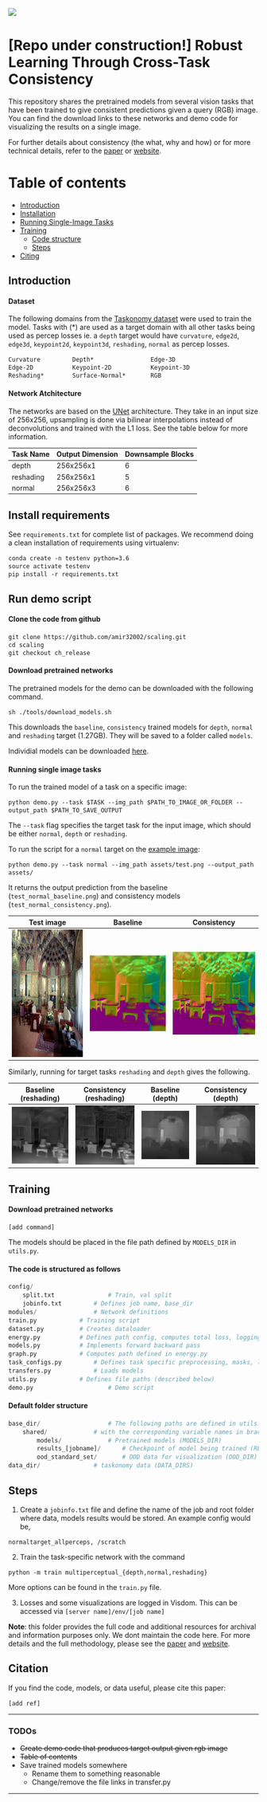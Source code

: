 ![](./assets/intro.png)

# [Repo under construction!] Robust Learning Through Cross-Task Consistency

This repository shares the pretrained models from several vision tasks that have been trained to give consistent predictions given a query (RGB) image. You can find the download links to these networks and demo code for visualizing the results on a single image.

For further details about consistency (the what, why and how) or for more technical details, refer to the [paper]() or [website]().


Table of contents
=================

   * [Introduction](#introduction)
   * [Installation](#install-requirements)
   * [Running Single-Image Tasks](#run-demo-script)
   * [Training](#training)
	   * [Code structure](#the-code-is-structured-as-follows)
	   * [Steps](#steps)
   * [Citing](#citation)


## Introduction 


#### Dataset

The following domains from the [Taskonomy dataset](https://github.com/StanfordVL/taskonomy/tree/master/data) were used to train the model. Tasks with (\*) are used as a target domain with all other tasks being used as percep losses ie. a `depth` target would have `curvature`, `edge2d`, `edge3d`, `keypoint2d`, `keypoint3d`, `reshading`, `normal` as percep losses.

```
Curvature         Depth*                Edge-3D        
Edge-2D           Keypoint-2D           Keypoint-3D     
Reshading*        Surface-Normal*       RGB
```

#### Network Atchitecture

The networks are based on the [UNet](https://arxiv.org/pdf/1505.04597.pdf) architecture. They take in an input size of 256x256, upsampling is done via bilinear interpolations instead of deconvolutions and trained with the L1 loss. See the table below for more information.

| Task Name | Output Dimension | Downsample Blocks |
|-----------|------------------|-------------------|
| depth     | 256x256x1        | 6                 |
| reshading | 256x256x1        | 5                 |
| normal    | 256x256x3        | 6                 |

## Install requirements
See `requirements.txt` for complete list of packages. We recommend doing a clean installation of requirements using virtualenv:

```
conda create -n testenv python=3.6
source activate testenv
pip install -r requirements.txt
```

## Run demo script

#### Clone the code from github

```
git clone https://github.com/amir32002/scaling.git
cd scaling
git checkout ch_release
```

#### Download pretrained networks
The pretrained models for the demo can be downloaded with the following command.

```
sh ./tools/download_models.sh
```

This downloads the `baseline`, `consistency` trained models for `depth`, `normal` and `reshading` target (1.27GB). They will be saved to a folder called `models`.

Individial models can be downloaded [here](https://drive.switch.ch/index.php/s/QPvImzbbdjBKI5P).

#### Running single image tasks

To run the trained model of a task on a specific image:

```
python demo.py --task $TASK --img_path $PATH_TO_IMAGE_OR_FOLDER --output_path $PATH_TO_SAVE_OUTPUT
```

The `--task` flag specifies the target task for the input image, which should be either `normal`, `depth` or `reshading`.

To run the script for a `normal` target on the [example image](./assets/abbasi-hotel-safavid-suite.png):

```
python demo.py --task normal --img_path assets/test.png --output_path assets/
```

It returns the output prediction from the baseline (`test_normal_baseline.png`) and consistency models (`test_normal_consistency.png`).

Test image                 |  Baseline			|  Consistency
:-------------------------:|:-------------------------: |:-------------------------:
<img src="./assets/test.png" width="256" height="256" />|  ![](./assets/test_normal_baseline.png) |  ![](./assets/test_normal_consistency.png)


Similarly, running for target tasks `reshading` and `depth` gives the following.

  Baseline (reshading)      |  Consistency (reshading)   |  Baseline (depth)	       |  Consistency (depth)
:-------------------------: |:-------------------------: | :-------------------------: |:-------------------------:
![](./assets/test_reshading_baseline.png) |  ![](./assets/test_reshading_consistency.png) | ![](./assets/test_depth_baseline.png) |  ![](./assets/test_depth_consistency.png)



## Training

#### Download pretrained networks
```
[add command]
```
The models should be placed in the file path defined by `MODELS_DIR` in `utils.py`.

#### The code is structured as follows

```python
config/  
    split.txt             	# Train, val split
    jobinfo.txt			# Defines job name, base_dir
modules/          		# Network definitions
train.py			# Training script
dataset.py			# Creates dataloader
energy.py			# Defines path config, computes total loss, logging
models.py			# Implements forward backward pass
graph.py			# Computes path defined in energy.py
task_configs.py			# Defines task specific preprocessing, masks, loss fn
transfers.py			# Loads models
utils.py			# Defines file paths (described below) 
demo.py             		# Demo script
```

#### Default folder structure
```python
base_dir/  		            # The following paths are defined in utils.py (BASE_DIR)
    shared/			    # with the corresponding variable names in brackets
        models/			    # Pretrained models (MODELS_DIR)
        results_[jobname]/	    # Checkpoint of model being trained (RESULTS_DIR)
        ood_standard_set/	    # OOD data for visualization (OOD_DIR)
data_dir/			    # taskonomy data (DATA_DIRS)
```

## Steps

1) Create a `jobinfo.txt` file and define the name of the job and root folder where data, models results would be stored. An example config would be,

```
normaltarget_allperceps, /scratch
```

2) Train the task-specific network with the command

```
python -m train multiperceptual_{depth,normal,reshading}
```
More options can be found in the `train.py` file.

3) Losses and some visualizations are logged in Visdom. This can be accessed via `[server name]/env/[job name]`

**Note**: this folder provides the full code and additional resources for archival and information purposes only. We dont maintain the code here.  For more details and the full methodology, please see the [paper]() and [website]().

## Citation
If you find the code, models, or data useful, please cite this paper:

```
[add ref]
```


----
### TODOs

- <del> Create demo code that produces target output given rgb image
- <del> Table of contents
- Save trained models somewhere
	- Rename them to something reasonable
	- Change/remove the file links in transfer.py

----
